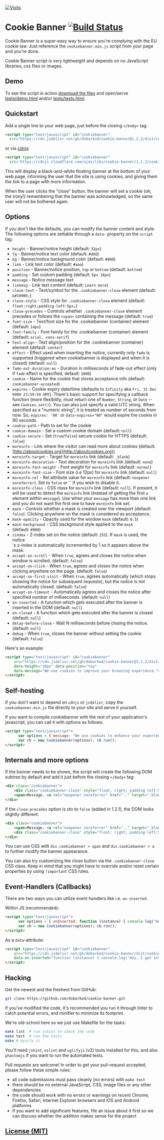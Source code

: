 [![Visits](https://badges.pufler.dev/visits/redek-dp/cookie-banner)](https://github.com/redek-dp/)

# Cookie Banner [![Build Status](https://img.shields.io/travis/dobarkod/cookie-banner.svg?style=flat-square)](https://travis-ci.org/dobarkod/cookie-banner)

Cookie Banner is a super-easy way to ensure you're complying with the EU
cookie law. Just reference the `cookiebanner.min.js` script from your page
and you're done.

Cookie Banner script is very lightweight and depends on no JavaScript
libraries, css files or images.

## Demo

To see the script in action [download the files](https://github.com/dobarkod/cookie-banner/archive/master.zip) and open/serve [tests/demo.html](tests/demo.html) and/or [tests/tests.html](tests/tests.html).

## Quickstart

Add a single line to your web page, just before the closing `</body>` tag:

```html
<script type="text/javascript" id="cookiebanner"
  src="https://cdn.jsdelivr.net/gh/dobarkod/cookie-banner@1.2.2/dist/cookiebanner.min.js"></script>
```

or via [cdnjs](https://cdnjs.com/):
```html
<script type="text/javascript" id="cookiebanner"
  src="https://cdnjs.cloudflare.com/ajax/libs/cookie-banner/1.2.2/cookiebanner.min.js"></script>
```

This will display a black-and-white floating banner at the bottom of your
web page, informing the user that the site is using cookies, and giving them
the link to a page with more information.

When the user clicks the "close" button, the banner will set a cookie
(oh, the irony!) remembering that the banner was acknowledged, so the same
user will not be bothered again.

## Options

If you don't like the defaults, you can modify the banner content and
style. The following options are settable through a `data-` property on the
`script` tag:

* `height` - Banner/notice height (default: `32px`)
* `fg` - Banner/notice text color (default: `#ddd`)
* `bg` - Banner/notice background color (default: `#000`)
* `link` - Link text color (default: `#aaa`)
* `position` - Banner/notice position, `top` or `bottom` (default: `bottom`)
* `padding` - Set custom padding (default: `5px 16px`)
* `message` - Notice message text
* `linkmsg` - Link text content (default: `Learn more`)
* `close-text` - Text/symbol for the `.cookiebanner-close` element (default: `&#10006;`)
* `close-style` - CSS style for `.cookiebanner-close` element (default: `float:right;padding-left:5px;`)
* `close-precedes` - Controls whether `.cookiebanner-close` element precedes or follows the `<span>` containing the message (default: `true`)
* `font-size` - Text/font size for the .cookiebanner (container) element (default: `14px`)
* `font-family` - Font family for the .cookiebanner (container) element (default: `arial, sans-serif`)
* `text-align` - Text align/position for the .cookiebanner (container) element (default: `center`)
* `effect` - Effect used when inserting the notice, currently only `fade` is supported (triggered when cookiebanner is displayed and when it is closed) (default: `null`)
* `fade-out-duration-ms` - Duration in milliseconds of fade-out effect (only if `fade` effect is specified, default: `2000`)
* `cookie` - Name for the cookie that stores acceptance info (default: `cookiebanner-accepted`)
* `expires` - Cookie expiry date/time (defaults to `Infinity` aka `Fri, 31 Dec 9999 23:59:59 GMT`). There's basic support for specifying a callback function (more flexibility, must return one of `Number`, `String`, or `Date` -- see `Cookies.set()`). You can also just specify a valid UTC string. When specified as a "numeric string", it is treated as number of seconds
from now. So, `expires: '90'` or `data-expires="90"` would expire the cookie in 90
seconds.
* `cookie-path` - Path to set for the cookie
* `cookie-domain` - Set a custom cookie domain (default: `null`)
* `cookie-secure` - Set (`true`/`false`) secure cookie for HTTPS (default: `false`)
* `moreinfo` - Link where the visitor can read more about cookies (default: [http://aboutcookies.org](http://aboutcookies.org))
* `moreinfo-target` - Target for `moreinfo` link (default: `_blank`)
* `moreinfo-decoration` - Text decoration for `moreinfo` link (default: `none`)
* `moreinfo-font-weight` - Font weight for `moreinfo` link (default: `normal`)
* `moreinfo-font-size` - Font size (i.e 12px) for `moreinfo` link (default: `null`)
* `moreinfo-rel` - Rel attribute value for `moreinfo` link (default: `noopener noreferrer`). Set to `false` or `` if you wish to disable it.
* `moreinfo-class` - CSS class for `moreinfo` link (default: `null`). If present, it will be used to detect the `moreinfo` link (instead of getting the first `a` element within `message`). Use when your `message` has more than one link and you do not want the first one to have `moreinfo` link set.
* `mask` - Controls whether a mask is created over the viewport (default: `false`). Clicking anywhere on the mask is considered as acceptance.
* `mask-opacity` - Opacity used for the window `mask` (default: `0.5`)
* `mask-background` - CSS background style applied to the `mask` <div> (default: `#000`)
* `zindex` - Z-index set on the notice (default: `255`). If `mask` is used, the notice <div>'s z-index is automatically incremented by 1 so it appears above the mask.
* `accept-on-scroll` - When `true`, agrees and closes the notice when window is scrolled. (default: `false`)
* `accept-on-click` - When `true`, agrees and closes the notice when clicking anywhere on the page. (default: `false`)
* `accept-on-first-visit` - When `true`, agrees automatically (which stops showing the notice for subsequent requests), but the notice is not automatically closed. (default: `false`)
* `accept-on-timeout` - Automatically agrees and closes the notice after specified number of milliseconds. (default: `null`)
* `on-inserted` - A function which gets executed after the banner is inserted in the DOM (default: `null`)
* `on-closed` - A function which gets executed after the banner is closed (default: `null`)
* `delay-before-close` - Wait N milliseconds before closing the notice. (default: `null`)
* `debug` - When `true`, closes the banner without setting the cookie (default: `false`)

Here's an example:

```html
<script type="text/javascript" id="cookiebanner"
    src="https://cdn.jsdelivr.net/gh/dobarkod/cookie-banner@1.2.2/dist/cookiebanner.min.js"
    data-height="20px" data-position="top"
    data-message="We use cookies to improve your browsing experience.">
</script>
```

## Self-hosting

If you don't want to depend on `cdnjs` or `jsdelivr`, copy
the `cookiebanner.min.js` file directly to your site and serve it yourself.

If you want to compile cookiebanner with the rest of your application's javascript,
you can call it with options as follows:

```html
<script type="text/javascript">
      var options = { message: "We use cookies to enhance your experience.", moreinfo: "/about/cookies" };
      var cb = new Cookiebanner(options); cb.run();
</script>
```

## Internals and more options

If the banner needs to be shown, the script will create the following DOM
subtree by default and add it just before the closing `</body>` tag:

```html
<div class="cookiebanner">
    <div class="cookiebanner-close" style="float: right; padding-left:5px;">&#10006;</div>
    <span>Message. <a rel="noopener noreferrer" href=".." target="_blank">Learn more</a></span>
</div>
```

If the `close-precedes` option is sto to `false` (added in 1.2.1), the DOM looks
slightly different:
```html
<div class="cookiebanner">
    <span>Message. <a rel="noopener noreferrer" href=".." target="_blank">Learn more</a></span>
    <div class="cookiebanner-close" style="float: right; padding-left:5px;">&#10006;</div>
</div>
```

You can use CSS with `div.cookiebanner > span` and `div.cookiebanner > a` to
further modify the banner appearance.

You can also try customizing the close button via the `.cookiebanner-close` CSS class.
Keep in mind that you might have to override and/or reset certain properties by using `!important` CSS rules.


## Event-Handlers (Callbacks)

There are two ways you can utilize event handlers like i.e. `on-inserted`.

Within JS (recommended):

```html
<script type="text/javascript">
      var options = { onInserted: function (instance) { console.log('Hey, I got inserted!') } };
      var cb = new Cookiebanner(options); cb.run();
</script>
```

As a `data`-attribute:

```html
<script type="text/javascript" id="cookiebanner"
    src="https://cdn.jsdelivr.net/gh/dobarkod/cookie-banner/dist/cookiebanner.min.js"
    data-on-inserted="function (instance) { console.log('Hey, I got inserted!'); }">
</script>
```


## Hacking

Get the newest and the freshest from GitHub:
```sh
git clone https://github.com/dobarkod/cookie-banner.git
```

If you've modified the code, it's recommended you run it through linter
to catch potential errors, and minifier to minimize its footprint.

We're old-school here so we just use Makefile for the tasks:

```sh
make lint  # run jshint to check the code
make test  # run the tests
make # minify it
```

You'll need `jshint`, `eslint` and `uglifyjs` (v2) tools installed for this, and also
`phantomjs` if you want to run the automated tests.

Pull requests are welcome! In order to get your pull-request accepted,
please follow these simple rules:

* all code submissions must pass cleanly (no errors) with `make test`
* there should be no external JavaScript, CSS, image files or any other
  dependencies
* the code should work with no errors or warnings on recent Chrome, Firefox,
  Safari, Internet Explorer browsers and iOS and Android platforms
* if you want to add significant features, file an issue about it first so
  we can discuss whether the addition makes sense for the project

## [License (MIT)](LICENSE.md)
